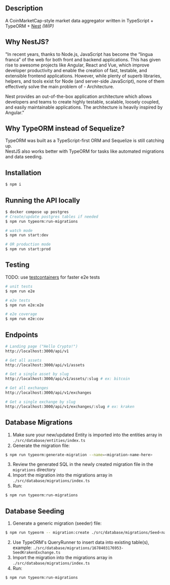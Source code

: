 ## Description

A CoinMarketCap-style market data aggregator written in TypeScript + TypeORM + [Nest](https://github.com/nestjs/nest) _(WIP)_

## Why NestJS?

"In recent years, thanks to Node.js, JavaScript has become the “lingua franca” of the web for both front and backend applications. This has given rise to awesome projects like Angular, React and Vue, which improve developer productivity and enable the creation of fast, testable, and extensible frontend applications. However, while plenty of superb libraries, helpers, and tools exist for Node (and server-side JavaScript), none of them effectively solve the main problem of - Architecture.

Nest provides an out-of-the-box application architecture which allows developers and teams to create highly testable, scalable, loosely coupled, and easily maintainable applications. The architecture is heavily inspired by Angular."

## Why TypeORM instead of Sequelize?

TypeORM was built as a TypeScript-first ORM and Sequelize is still catching up.  
NestJS also works better with TypeORM for tasks like automated migrations and data seeding.

## Installation

```bash
$ npm i
```

## Running the API locally

```bash
$ docker compose up postgres
# Create/update postgres tables if needed
$ npm run typeorm:run-migrations

# watch mode
$ npm run start:dev

# OR production mode
$ npm run start:prod
```

## Testing

TODO: use [testcontainers](https://node.testcontainers.org/) for faster e2e tests

```bash
# unit tests
$ npm run e2e

# e2e tests
$ npm run e2e:e2e

# e2e coverage
$ npm run e2e:cov
```

## Endpoints

```bash
# Landing page ("Hello Crypto!")
http://localhost:3000/api/v1

# Get all assets
http://localhost:3000/api/v1/assets

# Get a single asset by slug
http://localhost:3000/api/v1/assets/:slug # ex: bitcoin

# Get all exchanges
http://localhost:3000/api/v1/exchanges

# Get a single exchange by slug
http://localhost:3000/api/v1/exchanges/:slug # ex: kraken
```

## Database Migrations

1. Make sure your new/updated Entity is imported into the entities array in `./src/database/entities/index.ts`
2. Generate the migration file:

```bash
$ npm run typeorm:generate-migration --name=<migration-name-here>
```

3. Review the generated SQL in the newly created migration file in the `migrations` directory
4. Import the migration into the migrations array in `./src/database/migrations/index.ts`
5. Run:

```bash
$ npm run typeorm:run-migrations
```

## Database Seeding

1. Generate a generic migration (seeder) file:

```bash
$ npm run typeorm -- migration:create ./src/database/migrations/Seed<name of what data you are seeding>
```

2. Use TypeORM's QueryRunner to insert data into existing table(s), example: `./src/database/migrations/1678403176953-SeedKrakenExchange.ts`
3. Import the migration into the migrations array in `./src/database/migrations/index.ts`
4. Run:

```bash
$ npm run typeorm:run-migrations
```
